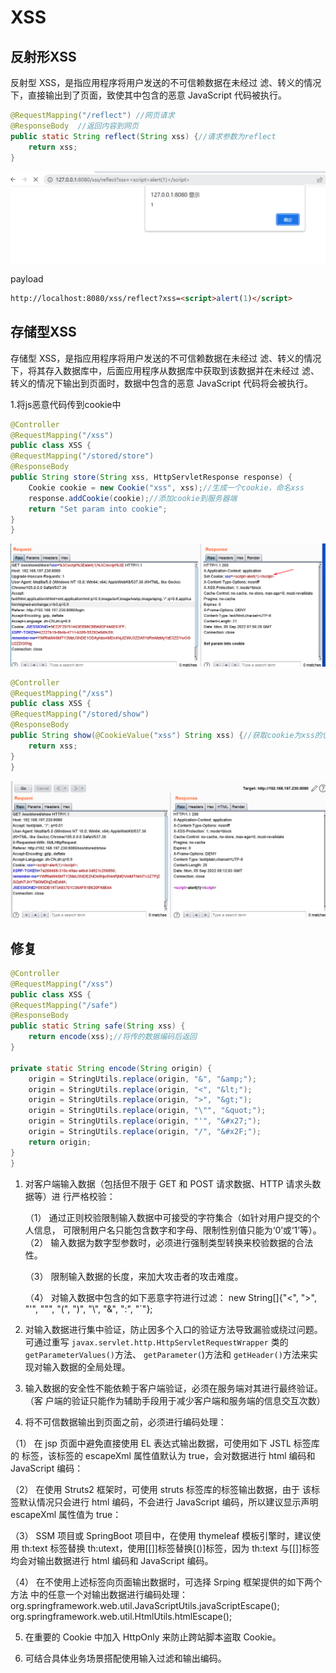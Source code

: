 # XSS

## 反射形XSS

反射型 XSS，是指应用程序将用户发送的不可信赖数据在未经过 滤、转义的情况下，直接输出到了页面，致使其中包含的恶意 JavaScript 代码被执行。

```java
@RequestMapping("/reflect") //网页请求
@ResponseBody  //返回内容到网页
public static String reflect(String xss) {//请求参数为reflect
    return xss;
}
```

![image-20220905110958696](XSS/image-20220905110958696.png)

payload

```html
http://localhost:8080/xss/reflect?xss=<script>alert(1)</script>
```

## 存储型XSS

存储型 XSS，是指应用程序将用户发送的不可信赖数据在未经过 滤、转义的情况下，将其存入数据库中，后面应用程序从数据库中获取到该数据并在未经过 滤、转义的情况下输出到页面时，数据中包含的恶意 JavaScript 代码将会被执行。

1.将js恶意代码传到cookie中

```java
@Controller
@RequestMapping("/xss")
public class XSS {
@RequestMapping("/stored/store")
@ResponseBody
public String store(String xss, HttpServletResponse response) {
    Cookie cookie = new Cookie("xss", xss);//生成一个cookie，命名xss
    response.addCookie(cookie);//添加cookie到服务器端
    return "Set param into cookie";
}
}
```

![image-20220905160148550](XSS/image-20220905160148550.png)

```java
@Controller
@RequestMapping("/xss")
public class XSS {
@RequestMapping("/stored/show")
@ResponseBody
public String show(@CookieValue("xss") String xss) {//获取cookie为xss的值，并返回
    return xss;
}
}
```

![image-20220905161217666](XSS/image-20220905161217666.png)

## 修复

```java
@Controller
@RequestMapping("/xss")
public class XSS {
@RequestMapping("/safe")
@ResponseBody
public static String safe(String xss) {
    return encode(xss);//将传的数据编码后返回
}

private static String encode(String origin) {
    origin = StringUtils.replace(origin, "&", "&amp;");
    origin = StringUtils.replace(origin, "<", "&lt;");
    origin = StringUtils.replace(origin, ">", "&gt;");
    origin = StringUtils.replace(origin, "\"", "&quot;");
    origin = StringUtils.replace(origin, "'", "&#x27;");
    origin = StringUtils.replace(origin, "/", "&#x2F;");
    return origin;
}
}
```

1. 对客户端输入数据（包括但不限于 GET 和 POST 请求数据、HTTP 请求头数据等）进 行严格校验： 

   （1） 通过正则校验限制输入数据中可接受的字符集合（如针对用户提交的个人信息， 可限制用户名只能包含数字和字母、限制性别值只能为‘0’或‘1’等）。 （2） 输入数据为数字型参数时，必须进行强制类型转换来校验数据的合法性。 

   （3） 限制输入数据的长度，来加大攻击者的攻击难度。 

   （4） 对输入数据中包含的如下恶意字符进行过滤： new String[]{"<", ">", "'", "\"", "(", ")", "\\", "&", ":", "`"}; 

2.  对输入数据进行集中验证，防止因多个入口的验证方法导致漏验或绕过问题。可通过重写 `javax.servlet.http.HttpServletRequestWrapper` 类的 `getParameterValues()`方法、 `getParameter(`)方法和 `getHeader()`方法来实现对输入数据的全局处理。 

3. 输入数据的安全性不能依赖于客户端验证，必须在服务端对其进行最终验证。（客 户端的验证只能作为辅助手段用于减少客户端和服务端的信息交互次数）

4.  将不可信数据输出到页面之前，必须进行编码处理：

   （1） 在 jsp 页面中避免直接使用 EL 表达式输出数据，可使用如下 JSTL 标签库的 标签，该标签的 escapeXml 属性值默认为 true，会对数据进行 html 编码和 JavaScript 编码： 

   （2） 在使用 Struts2 框架时，可使用 struts 标签库的标签输出数据，由于 该标签默认情况只会进行 html 编码，不会进行 JavaScript 编码，所以建议显示声明 escapeXml 属性值为 true：

   （3） SSM 项目或 SpringBoot 项目中，在使用 thymeleaf 模板引擎时，建议使用 th:text 标签替换 th:utext，使用[[]]标签替换[()]标签，因为 th:text 与[[]]标签均会对输出数据进行 html 编码和 JavaScript 编码。 

   （4） 在不使用上述标签向页面输出数据时，可选择 Srping 框架提供的如下两个方法 中的任意一个对输出数据进行编码处理： org.springframework.web.util.JavaScriptUtils.javaScriptEscape();  org.springframework.web.util.HtmlUtils.htmlEscape();

5. 在重要的 Cookie 中加入 HttpOnly 来防止跨站脚本盗取 Cookie。 

6. 可结合具体业务场景搭配使用输入过滤和输出编码。

